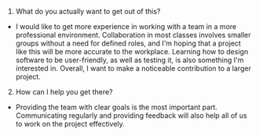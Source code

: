 1. What do you actually want to get out of this?
- I would like to get more experience in working with a team in a more professional environment. Collaboration in most classes involves smaller groups without a need for defined roles, and I'm hoping that a project like this will be more accurate to the workplace. Learning how to design software to be user-friendly, as well as testing it, is also something I'm interested in. Overall, I want to make a noticeable contribution to a larger project.

2. How can I help you get there?
- Providing the team with clear goals is the most important part. Communicating regularly and providing feedback will also help all of us to work on the project effectively.
